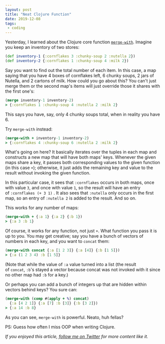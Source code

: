 ```yaml
---
layout: post
title: "Neat Clojure Function"
date: 2019-12-08
tags:
 - coding
---
```


Yesterday, I learned about the Clojure core function [`merge-with`](https://clojuredocs.org/clojure.core/merge-with). Imagine you keep an inventory of two stores:

```clojure
(def inventory-1 {:cornflakes 3 :chunky-soup 2 :nutella 2})
(def inventory-2 {:cornflakes 1 :chunky-soup 4 :milk 2})
```

Say you want to find out the total number of each item. In this case, a map saying that you have 4 boxes of cornflakes left, 6 chunky soups, 2 jars of Nutella, and 2 cartons of milk. How could you go about this? You can't just merge them or the second map's items will just override those it shares with the first one's:

```clojure
(merge inventory-1 inventory-2)
> {:cornflakes 1 :chunky-soup 4 :nutella 2 :milk 2}
```

This says you have, say, only 4 chunky soups total, when in reality you have 6.

Try `merge-with` instead:

```clojure
(merge-with + inventory-1 inventory-2)
> {:cornflakes 4 :chunky-soup 6 :nutella 2 :milk 2}
```

What's going on here? It basically iterates over the tuples in each map and constructs a new map that will have both maps' keys. Whenever the given maps share a key, it passes both corresponding values to the given function (in this case `+`); otherwise, it just adds the remaining key and value to the result without invoking the given function.

In this particular case, it sees that `:cornflakes` occurs in both maps, once with value `3`, and once with value `1`, so the result will have an entry of `:cornflakes (+ 3 1)` . It also sees that `:nutella` only occurs in the first map, so an entry of `:nutella 2` is added to the result. And so on.

This works for any number of maps:

```clojure
(merge-with + {:a 1} {:a 2} {:b 1})
> {:a 3 :b 1}
```

Of course, it works for any function, not just `+`. What function you pass it is up to you. You may get creative; say you have a bunch of vectors of numbers in each key, and you want to `concat` them:

```clojure
(merge-with concat {:a [1 2 3]} {:a [4]} {:b [1 5]})
> {:a (1 2 3 4) :b [1 5]}
```

(Note that while the value of `:a` value turned into a list (the result of `concat`, `:b`'s stayed a vector because concat was not invoked with it since no other map had `:b` for a key.)

Or perhaps you can add a bunch of integers up that are hidden within vectors behind keys? You sure can:

```clojure
(merge-with (comp #(apply + %) concat)
  {:a [4 2 1]} {:a [7] :b [3]} {:b [3 2]})
> {:a 14 :b 8}
```

As you can see, `merge-with` is powerful. Neato, huh fellas?

PS: Guess how often I miss OOP when writing Clojure.

*If you enjoyed this article, *[*follow me on Twitter*](https://twitter.com/dchackethal)* for more content like it.*
